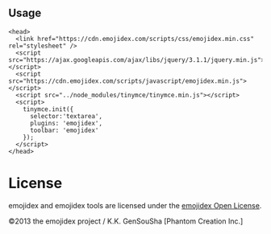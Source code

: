 ## Usage

```
<head>
  <link href="https://cdn.emojidex.com/scripts/css/emojidex.min.css" rel="stylesheet" />
  <script src="https://ajax.googleapis.com/ajax/libs/jquery/3.1.1/jquery.min.js"></script>
  <script src="https://cdn.emojidex.com/scripts/javascript/emojidex.min.js"></script>
  <script src="../node_modules/tinymce/tinymce.min.js"></script>
  <script>
    tinymce.init({
      selector:'textarea',
      plugins: 'emojidex',
      toolbar: 'emojidex'
    });
  </script>
</head>
```

License
=======
emojidex and emojidex tools are licensed under the 
[emojidex Open License](https://www.emojidex.com/emojidex/emojidex_open_license).

©2013 the emojidex project / K.K. GenSouSha [Phantom Creation Inc.]